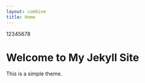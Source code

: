 ```yaml
---
layout: combine
title: Home
---
```


12345678

# Welcome to My Jekyll Site

This is a simple theme.
